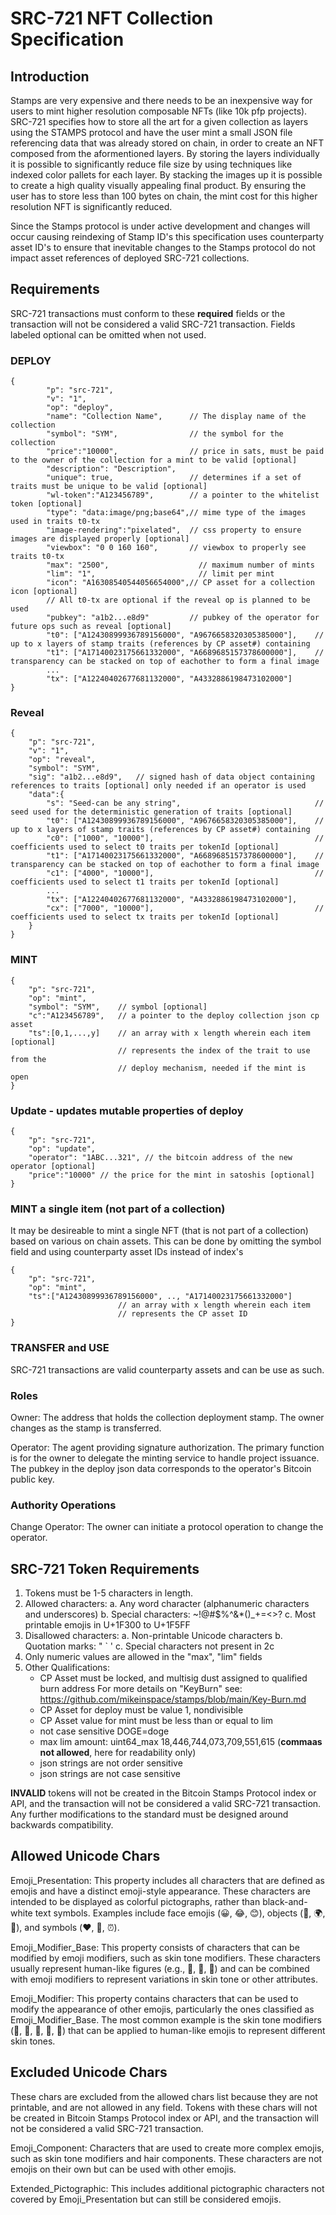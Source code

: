 # SRC-721 NFT Collection Specification

## Introduction
Stamps are very expensive and there needs to be an inexpensive way for users to mint higher resolution composable NFTs (like 10k pfp projects).  SRC-721 specifies how to store all the art for a given collection as layers using the STAMPS protocol and have the user mint a small JSON file referencing data that was already stored on chain, in order to create an NFT composed from the aformentioned layers. By storing the layers individually it is possible to significantly reduce file size by using techniques like indexed color pallets for each layer.  By stacking the images up it is possible to create a high quality visually appealing final product.  By ensuring the user has to store less than 100 bytes on chain, the mint cost for this higher resolution NFT is significantly reduced.

Since the Stamps protocol is under active development and changes will occur causing reindexing of Stamp ID's this specification uses counterparty asset ID's to ensure that inevitable changes to the Stamps protocol do not impact asset references of deployed SRC-721 collections.  

## Requirements
SRC-721 transactions must conform to these **required** fields or the transaction will not be considered a valid SRC-721 transaction. Fields labeled optional can be omitted when not used.

### DEPLOY
```
{
        "p": "src-721",
        "v": "1",
        "op": "deploy",
        "name": "Collection Name",      // The display name of the collection
        "symbol": "SYM",                // the symbol for the collection
        "price":"10000",                // price in sats, must be paid to the owner of the collection for a mint to be valid [optional]
        "description": "Description",
        "unique": true,                 // determines if a set of traits must be unique to be valid [optional]
        "wl-token":"A123456789",        // a pointer to the whitelist token [optional]
        "type": "data:image/png;base64",// mime type of the images used in traits t0-tx
        "image-rendering":"pixelated",  // css property to ensure images are displayed properly [optional]
        "viewbox": "0 0 160 160",       // viewbox to properly see  traits t0-tx
        "max": "2500",                    // maximum number of mints
        "lim": "1",                       // limit per mint
        "icon": "A16308540544056654000",// CP asset for a collection icon [optional]
        // All t0-tx are optional if the reveal op is planned to be used
        "pubkey": "a1b2...e8d9"         // pubkey of the operator for future ops such as reveal [optional]
        "t0": ["A12430899936789156000", "A9676658320305385000"],    // up to x layers of stamp traits (references by CP asset#) containing
        "t1": ["A17140023175661332000", "A6689685157378600000"],    // transparency can be stacked on top of eachother to form a final image
        ...
        "tx": ["A12240402677681132000", "A4332886198473102000"]
}
```

### Reveal
```
{
    "p": "src-721",
    "v": "1",
    "op": "reveal",
    "symbol": "SYM",
    "sig": "a1b2...e8d9",   // signed hash of data object containing references to traits [optional] only needed if an operator is used
    "data":{
        "s": "Seed-can be any string",                              // seed used for the deterministic generation of traits [optional]
        "t0": ["A12430899936789156000", "A9676658320305385000"],    // up to x layers of stamp traits (references by CP asset#) containing
        "c0": ["1000", "10000"],                                    // coefficients used to select t0 traits per tokenId [optional]    
        "t1": ["A17140023175661332000", "A6689685157378600000"],    // transparency can be stacked on top of eachother to form a final image
        "c1": ["4000", "10000"],                                    // coefficients used to select t1 traits per tokenId [optional]     
        ...
        "tx": ["A12240402677681132000", "A4332886198473102000"],
        "cx": ["7000", "10000"],                                    // coefficients used to select tx traits per tokenId [optional]     
    }
}
```


### MINT
```
{
    "p": "src-721",
    "op": "mint",
    "symbol": "SYM",    // symbol [optional]
    "c":"A123456789",   // a pointer to the deploy collection json cp asset
    "ts":[0,1,...,y]    // an array with x length wherein each item [optional]
                        // represents the index of the trait to use from the
                        // deploy mechanism, needed if the mint is open
}
```

### Update - updates mutable properties of deploy
```
{
    "p": "src-721",
    "op": "update",
    "operator": "1ABC...321", // the bitcoin address of the new operator [optional]
    "price":"10000" // the price for the mint in satoshis [optional]
}
```

### MINT a single item (not part of a collection)
It may be desireable to mint a single NFT (that is not part of a collection) based on various on chain assets.  This can be done by omitting the symbol field and using counterparty asset IDs instead of index's
```
{
    "p": "src-721",
    "op": "mint",
    "ts":["A12430899936789156000", .., "A17140023175661332000"]    
                        // an array with x length wherein each item
                        // represents the CP asset ID 
}
```

### TRANSFER and USE

SRC-721 transactions are valid counterparty assets and can be use as such.

### Roles

Owner: The address that holds the collection deployment stamp. The owner changes as the stamp is transferred.

Operator: The agent providing signature authorization. The primary function is for the owner to delegate the minting service to handle project issuance. The pubkey in the deploy json data corresponds to the operator's Bitcoin public key.

### Authority Operations

Change Operator: The owner can initiate a protocol operation to change the operator.


## SRC-721 Token Requirements

1. Tokens must be 1-5 characters in length.
2. Allowed characters:
   a. Any word character (alphanumeric characters and underscores)
   b. Special characters: ~!@#$%^&*()_+=<>?
   c. Most printable emojis in U+1F300 to U+1F5FF
3. Disallowed characters:
   a. Non-printable Unicode characters
   b. Quotation marks: " ` '
   c. Special characters not present in 2c
4. Only numeric values are allowed in the "max", "lim" fields
5. Other Qualifications:
    - CP Asset must be locked, and multisig dust assigned to qualified burn address For more details on "KeyBurn" see: https://github.com/mikeinspace/stamps/blob/main/Key-Burn.md
    - CP Asset for deploy must be value 1, nondivisible
    - CP Asset value for mint must be less than or equal to lim
    - not case sensitive DOGE=doge
    - max lim amount: uint64_max 18,446,744,073,709,551,615 (**commaas not allowed**, here for readability only)
    - json strings are not order sensitive
    - json strings are not case sensitive


**INVALID** tokens will not be created in the Bitcoin Stamps Protocol index or API, and the transaction will not be considered a valid SRC-721 transaction. Any further modifications to the standard must be designed around backwards compatibility.


## Allowed Unicode Chars

Emoji_Presentation: This property includes all characters that are defined as emojis and have a distinct emoji-style appearance. These characters are intended to be displayed as colorful pictographs, rather than black-and-white text symbols. Examples include face emojis (😀, 😂, 😊), objects (🚗, 🌍, 🍕), and symbols (❤️, 🚫, ⏰).

Emoji_Modifier_Base: This property consists of characters that can be modified by emoji modifiers, such as skin tone modifiers. These characters usually represent human-like figures (e.g., 👩, 👨, 🤳) and can be combined with emoji modifiers to represent variations in skin tone or other attributes.

Emoji_Modifier: This property contains characters that can be used to modify the appearance of other emojis, particularly the ones classified as Emoji_Modifier_Base. The most common example is the skin tone modifiers (🏻, 🏼, 🏽, 🏾, 🏿) that can be applied to human-like emojis to represent different skin tones.


## Excluded Unicode Chars

These chars are excluded from the allowed chars list because they are not printable, and are not allowed in any field. Tokens with these chars will not be created in Bitcoin Stamps Protocol index or API, and the transaction will not be considered a valid SRC-721 transaction.

Emoji_Component: Characters that are used to create more complex emojis, such as skin tone modifiers and hair components. These characters are not emojis on their own but can be used with other emojis.

Extended_Pictographic: This includes additional pictographic characters not covered by Emoji_Presentation but can still be considered emojis.
